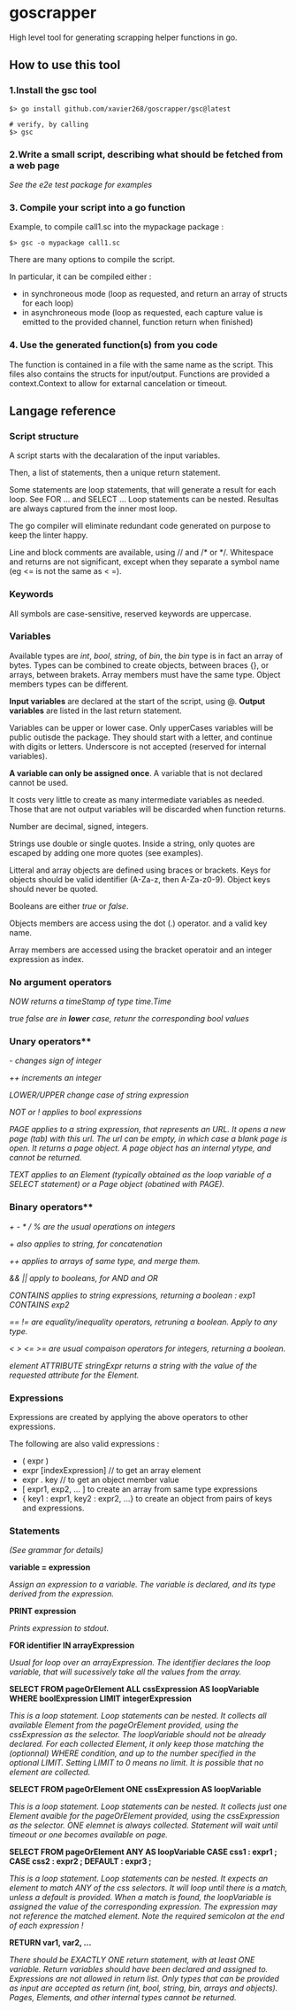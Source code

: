 # goscrapper

High level tool for generating scrapping helper functions in go.

## How to use this tool 

### 1.Install the gsc tool
````
$> go install github.com/xavier268/goscrapper/gsc@latest

# verify, by calling
$> gsc
````

### 2.Write a small script, describing what should be fetched from a web page
   
*See the e2e test package for examples*

### 3. Compile your script into a go function

Example, to compile call1.sc into the mypackage package :
````
$> gsc -o mypackage call1.sc
````

There are many options to compile the script.

In particular, it can be compiled either :
* in synchroneous mode (loop as requested, and return an array of structs for each loop)
* in asynchroneous mode (loop as requested, each capture value is emitted to the provided channel, function return when finished)

### 4. Use the generated function(s) from you code
   
The function is contained in a file with the same name as the script. This files also contains the structs for input/output.
Functions are provided a context.Context to allow for extarnal cancelation or timeout.

## Langage reference


### Script structure

A script starts with the decalaration of the input variables.

Then, a list of statements, then a unique return statement.

Some statements are loop statements, that will generate a result for each loop. See FOR ... and SELECT ...
Loop statements can be nested. Resultas are always captured from the inner most loop.

The go compiler will eliminate redundant code generated on purpose to keep the linter happy.

Line and block comments are available, using // and /* or */. Whitespace and returns are not significant, except when they separate a symbol name (eg <= is not the same as < =).

### Keywords

All symbols are case-sensitive, reserved keywords are uppercase.

### Variables

Available types are *int*, *bool*, *string*, of *bin*, the *bin* type is in fact an array of bytes. Types can be combined to create objects, between braces {}, or arrays, between brakets. Array members must have the same type. Object members types can be different.

**Input variables** are declared at the start of the script, using @.
**Output variables** are listed in the last return statement.

Variables can be upper or lower case. Only upperCases variables will be public outisde the package.
They should start with a letter, and continue with digits or letters. Underscore is not accepted (reserved for internal variables).

**A variable can only be assigned once**. A variable that is not declared cannot be used.

It costs very little to create as many intermediate variables as needed. Those that are not output variables will be discarded when function returns. 

Number are decimal, signed, integers.

Strings use double or single quotes. Inside a string, only quotes are escaped by adding one more quotes (see examples).

Litteral and array objects are defined using braces or brackets. Keys for objects should be valid identifier (A-Za-z, then A-Za-z0-9). Object keys should never be quoted.

Booleans are either *true* or *false*.

Objects members are access using the dot (.) operator. and a valid key name.

Array members are accessed using the bracket operatoir and an integer expression as index.


### No argument operators

*NOW returns a timeStamp of type time.Time* 

*true false are in **lower** case, retunr the corresponding bool values*

### Unary operators**

*- changes sign of integer*

*++  increments an integer*

*LOWER/UPPER change case of string expression*

*NOT or ! applies to bool expressions*

*PAGE applies to a string expression, that represents an URL. It opens a new page (tab) with this url. The url can be empty, in which case a blank page is open. It returns a page object. A page object has an internal ytype, and cannot be returned.*

*TEXT applies to an Element (typically obtained as the loop variable of a SELECT statement) or a Page object (obatined with PAGE).*

### Binary operators**

*+ - * / % are the usual operations on integers*

*+ also applies to string, for concatenation*

*++ applies to arrays of same type, and merge them.*

*&& || apply to booleans, for AND and OR*

*CONTAINS applies to string expressions, returning a boolean : exp1 CONTAINS exp2*

*== != are equality/inequality operators, retruning a boolean. Apply to any type.*

*< > <= >= are usual compaison operators for integers, returning a boolean.*

*element ATTRIBUTE stringExpr returns a string with the value of the requested attribute for the Element.*

### Expressions

Expressions are created by applying the above operators to other expressions.

The following are also valid expressions :
* ( expr )
* expr [indexExpression] // to get an array element
* expr . key // to get an object member value
* [ expr1, exp2, ... ] to create an array from same type expressions
* { key1 : expr1, key2 : expr2, ...} to create an object from pairs of keys and expressions.

### Statements

*(See grammar for details)*

**variable = expression**

*Assign an expression to a variable. The variable is declared, and its type derived from the expression.*

**PRINT expression**

*Prints expression to stdout.*

**FOR identifier IN arrayExpression**

*Usual for loop over an arrayExpression. The identifier declares the loop variable, that will sucessively take all the values from the array.*

**SELECT FROM pageOrElement ALL cssExpression AS loopVariable WHERE boolExpression LIMIT integerExpression**

*This is a loop statement. Loop statements can be nested. It collects all available Element from the pageOrElement provided, using the cssExpression as the selector. The loopVariable should not be already declared. For each collected Element, it only keep those matching the (optionnal) WHERE condition, and up to the number specified in the optional LIMIT. Setting LIMIT to 0 means no limit. It is possible that no element are collected.*

**SELECT FROM pageOrElement ONE cssExpression AS loopVariable**

*This is a loop statement. Loop statements can be nested. It collects just one Element avaible for the pageOrElement provided, using the cssExpression as the selector. ONE elemnet is always collected. Statement will wait until timeout or one becomes available on page.*

**SELECT FROM pageOrElement ANY AS loopVariable CASE css1 : expr1 ; CASE css2 : expr2 ; DEFAULT   : expr3 ;**

*This is a loop statement. Loop statements can be nested. It expects an element to match ANY of the css selectors. It will loop until there is a match, unless a default is provided. When a match is found, the loopVariable is assigned the value of the corresponding expression. The expression may not reference the matched element. Note the required semicolon at the end of each expression !*



**RETURN var1, var2, ...**

*There should be EXACTLY ONE return statement, with at least ONE variable. Return variables should have been declared and assigned to. Expressions are not allowed in return list. Only types that can be provided as input are accepted as return (int, bool, string, bin, arrays and objects). Pages, Elements, and other internal types cannot be returned.*


